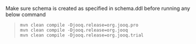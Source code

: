 Make sure schema is created as specified in schema.ddl before running any below command

>     mvn clean compile -Djooq.release=org.jooq.pro
>     mvn clean compile -Djooq.release=org.jooq
>     mvn clean compile -Djooq.release=org.jooq.trial
